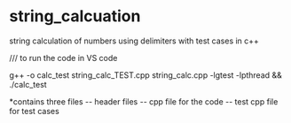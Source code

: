 # string_calcuation
string calculation of numbers using delimiters with test cases in c++ 



/// to run the code in VS code 

g++ -o calc_test string_calc_TEST.cpp string_calc.cpp -lgtest -lpthread && ./calc_test

*contains three files 
-- header files
-- cpp file for the code 
-- test cpp file for test cases 
